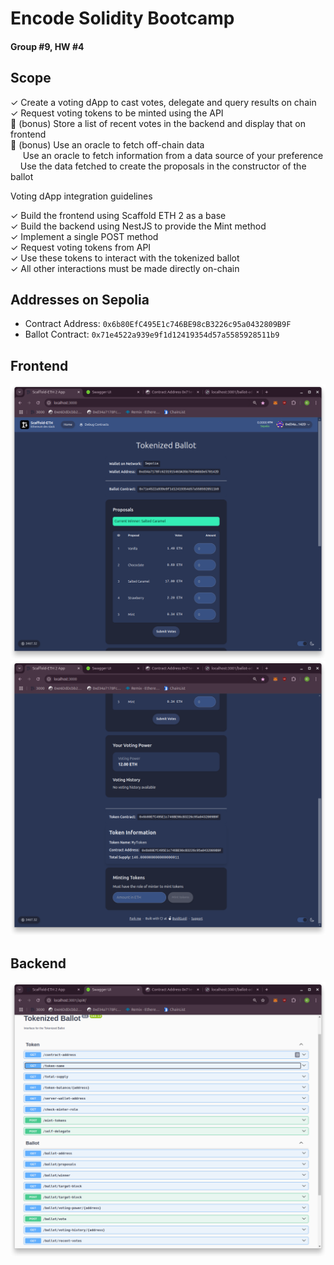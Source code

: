 # Encode Solidity Bootcamp
#### Group #9, HW #4

## Scope

✓ Create a voting dApp to cast votes, delegate and query results on chain\
✓ Request voting tokens to be minted using the API\
🚧 (bonus) Store a list of recent votes in the backend and display that on frontend\
🚧 (bonus) Use an oracle to fetch off-chain data\
&nbsp;&nbsp;&nbsp;&nbsp; Use an oracle to fetch information from a data source of your preference\
&nbsp;&nbsp;&nbsp;&nbsp;Use the data fetched to create the proposals in the constructor of the ballot

Voting dApp integration guidelines

✓ Build the frontend using Scaffold ETH 2 as a base\
✓ Build the backend using NestJS to provide the Mint method\
✓ Implement a single POST method\
✓ Request voting tokens from API\
✓ Use these tokens to interact with the tokenized ballot\
✓ All other interactions must be made directly on-chain

## Addresses on Sepolia

* Contract Address: `0x6b80EfC495E1c746BE98cB3226c95a0432809B9F`
* Ballot Contract: `0x71e4522a939e9f1d12419354d57a5585928511b9`

## Frontend

![frontend](./images/frontend_1.png)
![frontend](./images/frontend_2.png)

## Backend

![backend](./images/backend_1.png)

